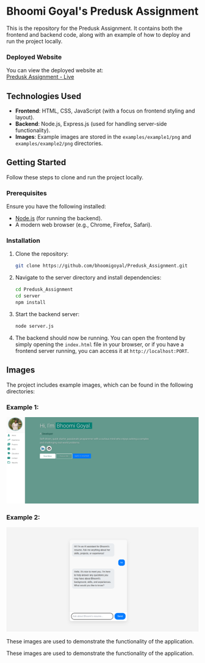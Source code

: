 # Bhoomi Goyal's Predusk Assignment

This is the repository for the Predusk Assignment. It contains both the frontend and backend code, along with an example of how to deploy and run the project locally.

### Deployed Website

You can view the deployed website at:  
[Predusk Assignment - Live](https://predusk-assignment.onrender.com)

## Technologies Used

- **Frontend**: HTML, CSS, JavaScript (with a focus on frontend styling and layout).
- **Backend**: Node.js, Express.js (used for handling server-side functionality).
- **Images**: Example images are stored in the `examples/example1/png` and `examples/example2/png` directories.

## Getting Started

Follow these steps to clone and run the project locally.

### Prerequisites

Ensure you have the following installed:
- [Node.js](https://nodejs.org/en/) (for running the backend).
- A modern web browser (e.g., Chrome, Firefox, Safari).

### Installation

1. Clone the repository:
    ```bash
    git clone https://github.com/bhoomigoyal/Predusk_Assignment.git
    ```

2. Navigate to the server directory and install dependencies:
    ```bash
    cd Predusk_Assignment
    cd server
    npm install
    ```

3. Start the backend server:
    ```bash
    node server.js
    ```

4. The backend should now be running. You can open the frontend by simply opening the `index.html` file in your browser, or if you have a frontend server running, you can access it at `http://localhost:PORT`.

## Images

The project includes example images, which can be found in the following directories:

### Example 1:

![Example Image 1](examples/example1.png)

### Example 2:

![Example Image 2](examples/example2.png)

These images are used to demonstrate the functionality of the application.


These images are used to demonstrate the functionality of the application.






